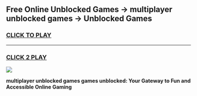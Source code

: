 
## Free Online Unblocked Games → multiplayer unblocked games → Unblocked Games
<h3>
<a href="https://premium.freeplayer.one?title=multiplayer_unblocked_games&ref=21F">CLICK TO PLAY</a></h3>
<hr>

<h3>
<a href="https://premium.freeplayer.one?title=multiplayer_unblocked_games&ref=21F">CLICK 2 PLAY</a>
  
</h3>

<a href="https://premium.freeplayer.one?title=multiplayer_unblocked_games&ref=21F/"><img src="https://clearcache.store/games.png"></a>


**multiplayer unblocked games games unblocked: Your Gateway to Fun and Accessible Online Gaming**
